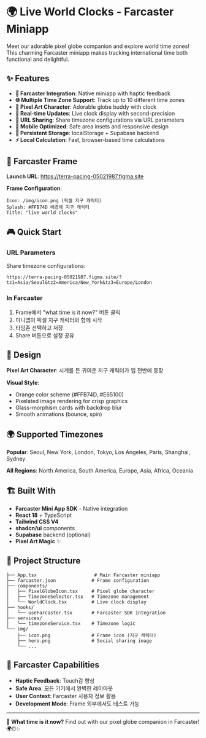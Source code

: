 # 🌍 Live World Clocks - Farcaster Miniapp

Meet our adorable pixel globe companion and explore world time zones! This charming Farcaster miniapp makes tracking international time both functional and delightful.

## ✨ Features

- **🎯 Farcaster Integration**: Native miniapp with haptic feedback
- **🌐 Multiple Time Zone Support**: Track up to 10 different time zones
- **🎨 Pixel Art Character**: Adorable globe buddy with clock
- **🔄 Real-time Updates**: Live clock display with second-precision
- **🔗 URL Sharing**: Share timezone configurations via URL parameters
- **📱 Mobile Optimized**: Safe area insets and responsive design
- **💾 Persistent Storage**: localStorage + Supabase backend
- **⚡ Local Calculation**: Fast, browser-based time calculations

## 🚀 Farcaster Frame

**Launch URL**: https://terra-pacing-05021987.figma.site

**Frame Configuration**:
```
Icon: /img/icon.png (픽셀 지구 캐릭터)
Splash: #FFB74D 배경에 지구 캐릭터
Title: "live world clocks"
```

## 🎮 Quick Start

### URL Parameters
Share timezone configurations:
```
https://terra-pacing-05021987.figma.site/?tz1=Asia/Seoul&tz2=America/New_York&tz3=Europe/London
```

### In Farcaster
1. Frame에서 "what time is it now?" 버튼 클릭
2. 미니앱이 픽셀 지구 캐릭터와 함께 시작
3. 타임존 선택하고 저장
4. Share 버튼으로 설정 공유

## 🎨 Design

**Pixel Art Character**: 시계를 든 귀여운 지구 캐릭터가 앱 전반에 등장

**Visual Style**:
- Orange color scheme (#FFB74D, #E65100)
- Pixelated image rendering for crisp graphics
- Glass-morphism cards with backdrop blur
- Smooth animations (bounce, spin)

## 🌍 Supported Timezones

**Popular**: Seoul, New York, London, Tokyo, Los Angeles, Paris, Shanghai, Sydney

**All Regions**: North America, South America, Europe, Asia, Africa, Oceania

## 🏗️ Built With

- **Farcaster Mini App SDK** - Native integration
- **React 18** + TypeScript
- **Tailwind CSS V4** 
- **shadcn/ui** components
- **Supabase** backend (optional)
- **Pixel Art Magic** ✨

## 📁 Project Structure

```
├── App.tsx                     # Main Farcaster miniapp
├── farcaster.json             # Frame configuration
├── components/
│   ├── PixelGlobeIcon.tsx     # Pixel globe character
│   ├── TimezoneSelector.tsx   # Timezone management
│   └── WorldClock.tsx         # Live clock display
├── hooks/
│   └── useFarcaster.tsx       # Farcaster SDK integration
├── services/
│   └── timezoneService.tsx    # Timezone logic
└── img/
    ├── icon.png               # Frame icon (지구 캐릭터)
    ├── hero.png               # Social sharing image
    └── ...
```

## 🎯 Farcaster Capabilities

- **Haptic Feedback**: Touch감 향상
- **Safe Area**: 모든 기기에서 완벽한 레이아웃
- **User Context**: Farcaster 사용자 정보 활용
- **Development Mode**: Frame 외부에서도 테스트 가능

---

**🎉 What time is it now?** Find out with our pixel globe companion in Farcaster! 🌍⏰✨